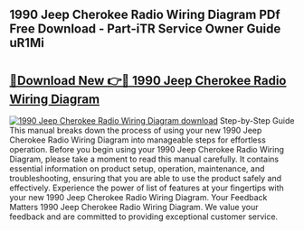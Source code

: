 ## 1990 Jeep Cherokee Radio Wiring Diagram PDf Free Download - Part-iTR Service Owner Guide uR1Mi

# <h2><a href="http://dfrcvlb.blite.top/?on=1990+Jeep+Cherokee+Radio+Wiring+Diagram">🔗Download New 👉🔴 1990 Jeep Cherokee Radio Wiring Diagram</a></h2>

[![1990 Jeep Cherokee Radio Wiring Diagram download](https://i.imgur.com/lujVjoI.png)](http://dfrcvlb.blite.top/?on=1990+Jeep+Cherokee+Radio+Wiring+Diagram)
Step-by-Step Guide This manual breaks down the process of using your new 1990 Jeep Cherokee Radio Wiring Diagram into manageable steps for effortless operation. Before you begin using your 1990 Jeep Cherokee Radio Wiring Diagram, please take a moment to read this manual carefully. It contains essential information on product setup, operation, maintenance, and troubleshooting, ensuring that you are able to use the product safely and effectively. Experience the power of list of features at your fingertips with your new 1990 Jeep Cherokee Radio Wiring Diagram. Your Feedback Matters 1990 Jeep Cherokee Radio Wiring Diagram. We value your feedback and are committed to providing exceptional customer service.
